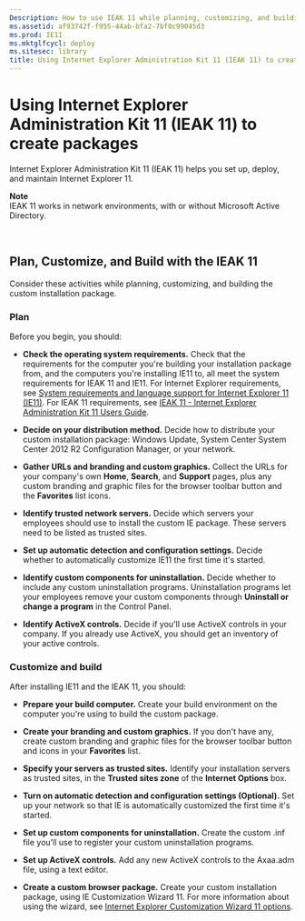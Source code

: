 ```yaml
---
Description: How to use IEAK 11 while planning, customizing, and building the custom installation package.
ms.assetid: af93742f-f955-44ab-bfa2-7bf0c99045d3
ms.prod: IE11
ms.mktglfcycl: deploy
ms.sitesec: library
title: Using Internet Explorer Administration Kit 11 (IEAK 11) to create packages (Internet Explorer 11 for IT Pros)
---
```


# Using Internet Explorer Administration Kit 11 (IEAK 11) to create packages
Internet Explorer Administration Kit 11 (IEAK 11) helps you set up, deploy, and maintain Internet Explorer 11.

**Note**<br>IEAK 11 works in network environments, with or without Microsoft Active Directory.

 

## Plan, Customize, and Build with the IEAK 11
Consider these activities while planning, customizing, and building the custom installation package.

### Plan
Before you begin, you should:

-   **Check the operating system requirements.** Check that the requirements for the computer you're building your installation package from, and the computers you're installing IE11 to, all meet the system requirements for IEAK 11 and IE11. For Internet Explorer requirements, see [System requirements and language support for Internet Explorer 11 (IE11)](system-requirements-and-language-support-for-ie11.md). For IEAK 11 requirements, see [IEAK 11 - Internet Explorer Administration Kit 11 Users Guide](http://go.microsoft.com/fwlink/p/?linkid=327741).

-   **Decide on your distribution method.** Decide how to distribute your custom installation package: Windows Update, System Center System Center 2012 R2 Configuration Manager, or your network.

-   **Gather URLs and branding and custom graphics.** Collect the URLs for your company's own **Home**, **Search**, and **Support** pages, plus any custom branding and graphic files for the browser toolbar button and the **Favorites** list icons.

-   **Identify trusted network servers.** Decide which servers your employees should use to install the custom IE package. These servers need to be listed as trusted sites.

-   **Set up automatic detection and configuration settings.** Decide whether to automatically customize IE11 the first time it's started.

-   **Identify custom components for uninstallation.** Decide whether to include any custom uninstallation programs. Uninstallation programs let your employees remove your custom components through **Uninstall or change a program** in the Control Panel.

-   **Identify ActiveX controls.** Decide if you'll use ActiveX controls in your company. If you already use ActiveX, you should get an inventory of your active controls.

### Customize and build
After installing IE11 and the IEAK 11, you should:

-   **Prepare your build computer.** Create your build environment on the computer you're using to build the custom package.

-   **Create your branding and custom graphics.** If you don't have any, create custom branding and graphic files for the browser toolbar button and icons in your **Favorites** list.

-   **Specify your servers as trusted sites.** Identify your installation servers as trusted sites, in the **Trusted sites zone** of the **Internet Options** box.

-   **Turn on automatic detection and configuration settings (Optional).** Set up your network so that IE is automatically customized the first time it's started.

-   **Set up custom components for uninstallation.** Create the custom .inf file you'll use to register your custom uninstallation programs.

-   **Set up ActiveX controls.** Add any new ActiveX controls to the Axaa.adm file, using a text editor.

-   **Create a custom browser package.** Create your custom installation package, using IE Customization Wizard 11. For more information about using the wizard, see [Internet Explorer Customization Wizard 11 options](http://go.microsoft.com/fwlink/p/?linkid=328022).

 

 



